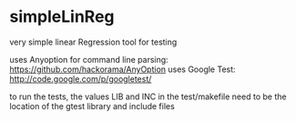 simpleLinReg
============

very simple linear Regression tool for testing 

uses Anyoption for command line parsing: https://github.com/hackorama/AnyOption
uses Google Test: http://code.google.com/p/googletest/

to run the tests, the values LIB and INC in the test/makefile need to be the location of the gtest library and include files